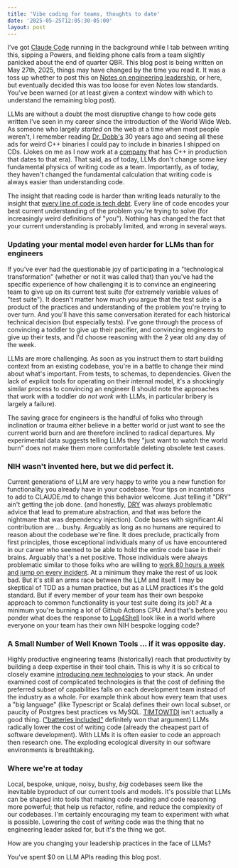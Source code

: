 ```yaml
---
title: 'Vibe coding for teams, thoughts to date'
date: '2025-05-25T12:05:30-05:00'
layout: post
---
```


I've got [Claude Code](https://www.anthropic.com/claude-code) running in the background while I tab between writing this, sipping a Powers, and fielding phone calls from a team slightly panicked about the end of quarter QBR. This blog post is being written on May 27th, 2025, things may have changed by the time you read it. It was a toss up whether to post this on [Notes on engineering leadership](https://kellanem.com/notes/), or here, but eventually decided this was too loose for even Notes low standards. You've been warned (or at least given a context window with which to understand the remaining blog post). 

LLMs are without a doubt the most disruptive change to how code gets written I've seen in my career since the introduction of the World Wide Web. As someone who largely _started_ on the web at a time when most people weren't, I remember reading [Dr. Dobb's](https://en.wikipedia.org/wiki/Dr._Dobb%27s_Journal) 30 years ago and seeing all these ads for weird C++ binaries I could pay to include in binaries I shipped on CDs. (Jokes on me as I now work at a [company](https://www.adobe.com/) that has C++ in production that dates to that era). That said, as of today, LLMs don't change some key fundamental physics of writing code as a team. Importantly, as of today, they haven't changed the fundamental calculation that writing code is always easier than understanding code. 

The insight that reading code is harder than writing leads naturally to the insight that [every line of code is tech debt](https://kellanem.com/notes/towards-an-understanding-of-technical-debt). Every line of code encodes your best current understanding of the problem you're trying to solve (for increasingly weird definitions of "you"). Nothing has changed the fact that your current understanding is probably limited, and wrong in several ways.

### Updating your mental model even harder for LLMs than for engineers

If you've ever had the questionable joy of participating in a "technological transformation" (whether or not it was called that) than you've had the specific experience of how challenging it is to convince an engineering team to give up on its current test suite (for extremely variable values of "test suite"). It doesn't matter how much you argue that the test suite is a product of the practices and understanding of the problem you're trying to over turn. And you'll have this same conversation iterated for each historical technical decision (but especially tests). I've gone through the process of convincing a toddler to give up their pacifier, and convincing engineers to give up their tests, and I'd choose reasoning with the 2 year old any day of the week. 

LLMs are more challenging. As soon as you instruct them to start building context from an existing codebase, you're in a battle to change their mind about what's important. From tests, to schemas, to dependencies. Given the lack of explicit tools for operating on their internal model, it's a shockingly similar process to convincing an engineer (I should note the approaches that work with a toddler _do not work_ with LLMs, in particular bribery is largely a failure).

The saving grace for engineers is the handful of folks who through inclination or trauma either believe in a better world or just want to see the current world burn and are therefore inclined to radical departures. My experimental data suggests telling LLMs they "just want to watch the world burn" does not make them more comfortable deleting obsolete test cases.

### NIH wasn't invented here, but we did perfect it.

Current generations of LLM are very happy to write you a new function for functionality you already have in your codebase. Your tips on incantations to add to CLAUDE.md to change this behavior welcome. Just telling it "DRY" ain't getting the job done. (and honestly, [DRY](https://wiki.c2.com/?DontRepeatYourself) was always problematic advice that lead to premature abstraction, and that was before the nightmare that was dependency injection). Code bases with significant AI contribution are ... bushy. Arguably as long as no humans are required to reason about the codebase we're fine. It does preclude, practically from first principles, those exceptional individuals many of us have encountered in our career who seemed to be able to hold the entire code base in their brains. Arguably that's a net positive. Those individuals were always problematic similar to those folks who are willing to [work 80 hours a week and jump on every incident](https://www.google.com/search?q=heroes+considered+harmful). At a minimum they make the rest of us look bad. But it's still an arms race between the LLM and itself. I may be skeptical of TDD as a human practice, but as a LLM practices it's the gold standard. But if every member of your team has their own bespoke approach to common functionality is your test suite doing its job? At a minimum you're burning a lot of Github Actions CPU. And that's before you ponder what does the response to [Log4Shell](https://nvd.nist.gov/vuln/detail/cve-2021-44228) look like in a world where everyone on your team has their own NIH bespoke logging code?

### A Small Number of Well Known Tools ... if it was opposite day.

Highly productive engineering teams (historically) reach that productivity by building a deep expertise in their tool chain. This is why it is so critical to closely examine [introducing new technologies](https://kellanem.com/notes/new-tech) to your stack. An under examined cost of complicated technologies is that the cost of defining the preferred subset of capabilities falls on each development team instead of the industry as a whole. For example think about how every team that uses a "big language" (like Typescript or Scala) defines their own local subset, or paucity of Postgres best practices vs MySQL. [TIMTOWTDI](https://wiki.c2.com/?ThereIsMoreThanOneWayToDoIt) isn't actually a good thing. (["batteries included"](https://docs.python.org/3/tutorial/stdlib.html#batteries-included) definitely won that argument) LLMs radically lower the cost of writing code (already the cheapest part of software development). With LLMs it is often easier to code an approach then research one. The exploding ecological diversity in our software environments is breathtaking. 

### Where we're at today

Local, bespoke, unique, noisy, bushy, _big_ codebases seem like the inevitable byproduct of our current tools and models. It's possible that LLMs can be shaped into tools that making code reading and code reasoning more powerful; that help us refactor, refine, and reduce the complexity of our codebases. I'm certainly encouraging my team to experiment with what is possible. Lowering the cost of _writing_ code was the thing that no engineering leader asked for, but it's the thing we got.

How are you changing your leadership practices in the face of LLMs?

You've spent $0 on LLM APIs reading this blog post.